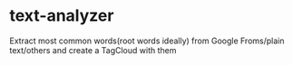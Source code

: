 # text-analyzer
Extract most common words(root words ideally) from Google Froms/plain text/others and create a TagCloud with them
